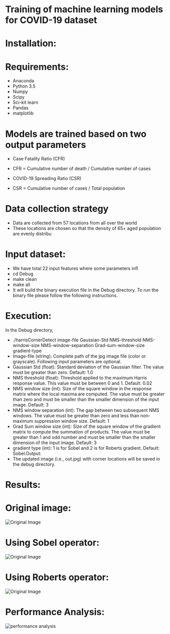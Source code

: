 # Training of machine learning models for COVID-19 dataset
# Installation:
# Requirements:
- Anaconda
- Python 3.5
- Numpy
- Scipy
- Sci-kit learn
- Pandas
- matplotlib

# Models are trained based on two output parameters
- Case Fatality Ratio (CFR)
- CFR = Cumulative number of death / Cumulative number of cases

- COVID-19 Spreading Ratio (CSR)
- CSR = Cumulative number of cases / Total population

# Data collection strategy
- Data are collected from 57 locations from all over the world
- These locations are chosen so that the density of 65+ aged population are evenly distribu  

# Input dataset:
- We have total 22 input features where some parameters infl
- cd Debug
- make clean
- make all
- It will build the binary execution file in the Debug directory. To run the binary file please follow the
following instructions.
# Execution:
In the Debug directory,
- ./harrisCornerDetect image-file Gaussian-Std NMS-threshold NMS-window-size NMS-window-separation
Grad-sum-window-size gradient-type 
- Image-file (string): Complete path of the jpg image file (color or grayscale).
Following input parameters are optional.
- Gaussian Std (float): Standard deviation of the Gaussian filter. The value must be greater than zero.
Default: 1.0
- NMS threshold (float): Threshold applied to the maximum Harris response value. This value must be
between 0 and 1. Default: 0.02
- NMS window size (int): Size of the square window in the response matrix where the local maxima are
computed. The value must be greater than zero and must be smaller than the smaller dimension of
the input image. Default: 3
- NMS window separation (int): The gap between two subsequent NMS windows. The value must be
greater than zero and less than non-maximum suppression window size. Default: 1
- Grad Sum window size (int): Size of the square window of the gradient matrix to compute the
summation of products. The value must be greater than 1 and odd number and must be smaller than
the smaller dimension of the input image. Default: 3
- gradient type (int): 1 is for Sobel and 2 is for Roberts gradient. Default: Sobel.Output:
- The updated image (i.e., out.jpg) with corner locations will be saved in the debug directory.

# Results:
# Original image: 
![Original Image](Results/original.jpg?raw=true "Title")
# Using Sobel operator: 
![Original Image](Results/outSobel.jpg?raw=true "Title")
# Using Roberts operator: 
![Original Image](Results/outRoberts.jpg?raw=true "Title")

# Performance Analysis:
![performance analysis](Results/performance.png?raw=true "Title")
